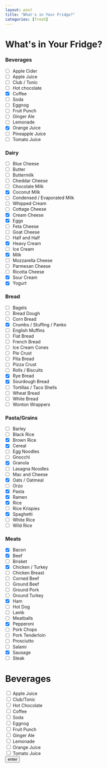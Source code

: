```yaml
---
layout: post
title: "What's in Your Fridge?"
categories: [fresh]
---
```

# What's in Your Fridge?

### Beverages

- [ ]  Apple Cider
- [ ]  Apple Juice
- [ ]  Club / Tonic
- [ ]  Hot chocolate
- [x]  Coffee
- [ ]  Soda
- [ ]  Eggnog
- [ ]  Fruit Punch
- [ ]  Ginger Ale
- [ ]  Lemonade
- [x]  Orange Juice
- [ ]  Pineapple Juice
- [ ]  Tomato Juice

### Dairy

- [ ]  Blue Cheese
- [ ]  Butter
- [ ]  Buttermilk
- [ ]  Cheddar Cheese
- [ ]  Chocolate Milk
- [x]  Coconut Milk
- [ ]  Condensed / Evaporated Milk
- [ ]  Whipped Cream
- [ ]  Cottage Cheese
- [x]  Cream Cheese
- [x]  Eggs
- [ ]  Feta Cheese
- [ ]  Goat Cheese
- [ ]  Half and Half
- [x]  Heavy Cream
- [ ]  Ice Cream
- [x]  Milk
- [ ]  Mozzarella Cheese
- [ ]  Parmesan Cheese
- [ ]  Ricotta Cheese
- [x]  Sour Cream
- [x]  Yogurt

### Bread

- [ ]  Bagels
- [ ]  Bread Dough
- [ ]  Corn Bread
- [x]  Crumbs / Stuffing / Panko
- [ ]  English Muffins
- [ ]  Flat Bread
- [ ]  French Bread
- [ ]  Ice Cream Cones
- [ ]  Pie Crust
- [ ]  Pita Bread
- [ ]  Pizza Crust
- [ ]  Rolls / Biscuits
- [x]  Rye Bread
- [x]  Sourdough Bread
- [ ]  Tortillas / Taco Shells
- [ ]  Wheat Bread
- [ ]  White Bread
- [ ]  Wonton Wrappers

### Pasta/Grains

- [ ]  Barley
- [ ]  Black Rice
- [x]  Brown Rice
- [x]  Cereal
- [ ]  Egg Noodles
- [ ]  Gnocchi
- [x]  Granola
- [ ]  Lasagna Noodles
- [ ]  Mac and Cheese
- [x]  Oats / Oatmeal
- [ ]  Orzo
- [x]  Pasta
- [x]  Ramen
- [x]  Rice
- [ ]  Rice Krispies
- [x]  Spaghetti
- [ ]  White Rice
- [ ]  Wild Rice

### Meats

- [x]  Bacon
- [x]  Beef
- [ ]  Brisket
- [x]  Chicken / Turkey
- [ ]  Chicken Breast
- [ ]  Corned Beef
- [ ]  Ground Beef
- [ ]  Ground Pork
- [ ]  Ground Turkey
- [x]  Ham
- [ ]  Hot Dog
- [ ]  Lamb
- [ ]  Meatballs
- [x]  Pepperoni
- [ ]  Pork Chops
- [ ]  Pork Tenderloin
- [ ]  Prosciutto
- [ ]  Salami
- [x]  Sausage
- [ ]  Steak

<html>
<body>

<h1>Beverages</h1>

<form action="/action_page.php">
  <input type="checkbox" id="b1">
  <label for="b1"> Apple Juice</label><br>
  <input type="checkbox" id="b2">
  <label for="b2"> Club/Tonic</label><br>
  <input type="checkbox" id="b3">
  <label for="b3"> Hot Chocolate</label><br>
  <input type="checkbox" id="b3">
  <label for="b4"> Coffee</label><br>
  <input type="checkbox" id="b4">
  <label for="b3"> Soda</label><br>
  <input type="checkbox" id="b3">
  <label for="b3"> Eggnog</label><br>
  <input type="checkbox" id="b3">
  <label for="b3"> Fruit Punch</label><br>
  <input type="checkbox" id="b3">
  <label for="b3"> Ginger Ale</label><br>
  <input type="checkbox" id="b3">
  <label for="b3"> Lemonade</label><br>
  <input type="checkbox" id="b3">
  <label for="b3"> Orange Juice</label><br>
  <input type="checkbox" id="b3">
  <label for="b3"> Tomato Juice</label><br>
  <input type="submit" value="enter">
</form>

</body>
</html>